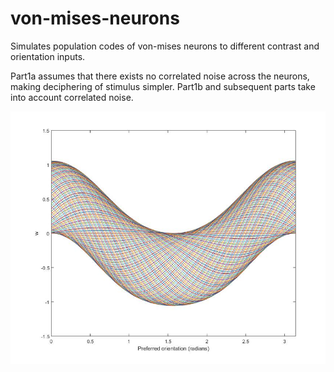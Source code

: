 # von-mises-neurons
Simulates population codes of von-mises neurons to different contrast and orientation inputs.

Part1a assumes that there exists no correlated noise across the neurons, making deciphering of
stimulus simpler.
Part1b and subsequent parts take into account correlated noise.

![alt text](https://github.com/aryamanmajumdar/von-mises-neurons/blob/master/weights_vs_phipref_withoutnoise.jpg)
